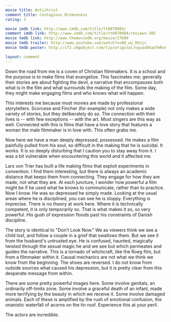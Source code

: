 ```yaml
---
movie title: Antichrist
comment title: Contagious Brokenness
rating: 3

movie imdb link: http://www.imdb.com/title/tt0870984/
comment imdb link: http://www.imdb.com/title/tt0870984/reviews-305
movie tmdb link: http://www.themoviedb.org/movie/17609
movie tmdb trailer: http://www.youtube.com/watch?v=BO_wu_M2xjc
movie tmdb poster: http://cf2.imgobject.com/t/p/original/oguaoDkaoTmRvDoJXitgdSxh1OH.jpg

layout: comment
---
```


Down the road from me is a coven of Christian filmmakers. It is a school and the purpose is to make films that evangelize. This fascinates me; generally their stories are about fighting the devil, a narrative that encompasses both what is in the film and what surrounds the making of the film. Some day, they might make engaging films and who knows what will happen.

This interests me because most movies are made by professional storytellers. Scorcese and Fincher (for example) not only makes a wide variety of stories, but they deliberately do so. The connection with their lives is -- with few exceptions -- with the art. Most singers are this way as well. Connected with this is films that have a love story that features a woman the male filmmaker is in love with. This often grabs me.

Now here we have a man deeply depressed, possessed. He makes a film painfully pulled from his soul, so difficult in the making that he is suicidal. It works. It is so deeply disturbing that I caution you to stay away from it. I was a bit vulnerable when encountering this world and it affected me. 

Lars von Trier has built a life making films that exploit experiments in convention. I find them interesting, but there is always an academic distance that keeps them from connecting. They engage for how they are made, not what they are. At each juncture, I wonder how powerful a film might be if he used what he knows to communicate, rather than to practice. Now I know. He was so depressed he simply made. Looking at the usual areas where he is disciplined, you can see he is sloppy. Everything is imprecise. There is no theory at work here. Where it is technically competent, it is only temporarily so. That is what makes it so, so very powerful. His gush of expression floods past his constraints of Danish discipline.

The story is identical to "Don't Look Now." We as viewers think we see a child lost, and follow a couple in a grief that swallows them. But we see it from the husband's untrusted eye. He is confused, haunted, magically twisted through the sexual magic he and we see but which permeates and guides the narrative. This is a tornado of witchcraft, like the Roeg film, but from a filmmaker within it. Causal mechanics are not what we think we know from the beginning. The shoes are reversed. I do not know from outside sources what caused his depression, but it is pretty clear from this desperate message from within.

There are some pretty powerful images here. Some involve genitals, an ordinarily off-limits zone. Some involve a graceful death of an infant, made more terrifying by the beauty in which we receive it. Some involve damaged animals. Each of these is amplified by the rush of emotional confusion, the onanistic waterfall of acorns on the tin roof. Experience this at your peril.

The actors are incredible.